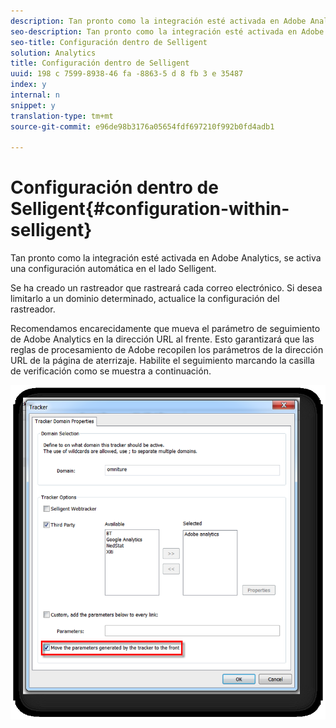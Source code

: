 ```yaml
---
description: Tan pronto como la integración esté activada en Adobe Analytics, se activa una configuración automática en el lado Selligent.
seo-description: Tan pronto como la integración esté activada en Adobe Analytics, se activa una configuración automática en el lado Selligent.
seo-title: Configuración dentro de Selligent
solution: Analytics
title: Configuración dentro de Selligent
uuid: 198 c 7599-8938-46 fa -8863-5 d 8 fb 3 e 35487
index: y
internal: n
snippet: y
translation-type: tm+mt
source-git-commit: e96de98b3176a05654fdf697210f992b0fd4adb1

---
```



# Configuración dentro de Selligent{#configuration-within-selligent}

Tan pronto como la integración esté activada en Adobe Analytics, se activa una configuración automática en el lado Selligent.

Se ha creado un rastreador que rastreará cada correo electrónico. Si desea limitarlo a un dominio determinado, actualice la configuración del rastreador.

Recomendamos encarecidamente que mueva el parámetro de seguimiento de Adobe Analytics en la dirección URL al frente. Esto garantizará que las reglas de procesamiento de Adobe recopilen los parámetros de la dirección URL de la página de aterrizaje. Habilite el seguimiento marcando la casilla de verificación como se muestra a continuación.

![](assets/selligent-tracker.png)

